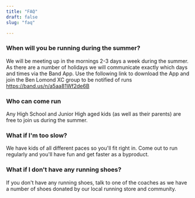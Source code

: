 ```yaml
---
title: "FAQ"
draft: false
slug: "faq"

---
```

### When will you be running during the summer?

We will be meeting up in the mornings 2-3 days a week during the summer.   As there are a number of holidays we will communicate exactly which days and times via the Band App.  Use the following link to download the App and join the Ben Lomond XC group to be notified of runs <a href="https://band.us/n/a5aa81Wf2de6B">https://band.us/n/a5aa81Wf2de6B</a>

### Who can come run

Any High School and Junior High aged kids (as well as their parents) are free to join us during the summer.

### What if I'm too slow?

We have kids of all different paces so you'll fit right in.  Come out to run regularly and you'll have fun and
get faster as a byproduct.

### What if I don't have any running shoes?

If you don't have any running shoes, talk to one of the coaches as we have a number of shoes donated by our local
running store and community.

